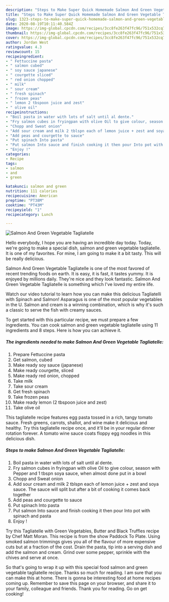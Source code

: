 ```yaml
---
description: "Steps to Make Super Quick Homemade Salmon And Green Vegetable Tagliatelle"
title: "Steps to Make Super Quick Homemade Salmon And Green Vegetable Tagliatelle"
slug: 1323-steps-to-make-super-quick-homemade-salmon-and-green-vegetable-tagliatelle
date: 2020-08-19T10:11:40.584Z
image: https://img-global.cpcdn.com/recipes/3cc8fe263f47fc96/751x532cq70/salmon-and-green-vegetable-tagliatelle-recipe-main-photo.jpg
thumbnail: https://img-global.cpcdn.com/recipes/3cc8fe263f47fc96/751x532cq70/salmon-and-green-vegetable-tagliatelle-recipe-main-photo.jpg
cover: https://img-global.cpcdn.com/recipes/3cc8fe263f47fc96/751x532cq70/salmon-and-green-vegetable-tagliatelle-recipe-main-photo.jpg
author: Jordan West
ratingvalue: 4.3
reviewcount: 15
recipeingredient:
- " Fettuccine pasta"
- " salmon cubed"
- " soy sauce japanese"
- " courgette sliced"
- " red onion chopped"
- " milk"
- " sour cream"
- " fresh spinach"
- " frozen peas"
- " lemon 2 tbspoon juice and zest"
- " olive oil"
recipeinstructions:
- "Boil pasta in water with lots of salt until al dente."
- "Fry salmon cubes in fryingpan with olive Oil to give colour, season with Pepper and 1 tbspn soya sauce, when almost done put in a bowl"
- "Chopp and Sweat onion"
- "Add sour cream and milk 2 tblspn each of lemon juice + zest and soya sauce. The sauce will split but after a bit of cooking it comes back together"
- "Add peas and courgette to sauce"
- "Put spinach Into pasta"
- "Put salmon Into sauce and finish cooking it then pour Into pot with spinach and pasta"
- "Enjoy !"
categories:
- Recipe
tags:
- salmon
- and
- green

katakunci: salmon and green 
nutrition: 111 calories
recipecuisine: American
preptime: "PT38M"
cooktime: "PT43M"
recipeyield: "1"
recipecategory: Lunch

---
```



![Salmon And Green Vegetable Tagliatelle](https://img-global.cpcdn.com/recipes/3cc8fe263f47fc96/751x532cq70/salmon-and-green-vegetable-tagliatelle-recipe-main-photo.jpg)

Hello everybody, I hope you are having an incredible day today. Today, we're going to make a special dish, salmon and green vegetable tagliatelle. It is one of my favorites. For mine, I am going to make it a bit tasty. This will be really delicious.

Salmon And Green Vegetable Tagliatelle is one of the most favored of recent trending foods on earth. It is easy, it is fast, it tastes yummy. It is enjoyed by millions daily. They're nice and they look fantastic. Salmon And Green Vegetable Tagliatelle is something which I've loved my entire life.

Watch our video tutorial to learn how you can make this delicious Tagliatelli with Spinach and Salmon! Asparagus is one of the most popular vegetables in the U. Salmon and cream is a winning combination, which is why it&#39;s such a classic to serve the fish with creamy sauces.


To get started with this particular recipe, we must prepare a few ingredients. You can cook salmon and green vegetable tagliatelle using 11 ingredients and 8 steps. Here is how you can achieve it.

<!--inarticleads1-->

##### The ingredients needed to make Salmon And Green Vegetable Tagliatelle:

1. Prepare  Fettuccine pasta
1. Get  salmon, cubed
1. Make ready  soy sauce (japanese)
1. Make ready  courgette, sliced
1. Make ready  red onion, chopped
1. Take  milk
1. Take  sour cream
1. Get  fresh spinach
1. Take  frozen peas
1. Make ready  lemon (2 tbspoon juice and zest)
1. Take  olive oil


This tagliatelle recipe features egg pasta tossed in a rich, tangy tomato sauce. Fresh greens, carrots, shallot, and wine make it delicious and healthy. Try this tagliatelle recipe once, and it&#39;ll be in your regular dinner rotation forever. A tomato wine sauce coats floppy egg noodles in this delicious dish. 

<!--inarticleads2-->

##### Steps to make Salmon And Green Vegetable Tagliatelle:

1. Boil pasta in water with lots of salt until al dente.
1. Fry salmon cubes in fryingpan with olive Oil to give colour, season with Pepper and 1 tbspn soya sauce, when almost done put in a bowl
1. Chopp and Sweat onion
1. Add sour cream and milk 2 tblspn each of lemon juice + zest and soya sauce. The sauce will split but after a bit of cooking it comes back together
1. Add peas and courgette to sauce
1. Put spinach Into pasta
1. Put salmon Into sauce and finish cooking it then pour Into pot with spinach and pasta
1. Enjoy !


Try this Tagliatelle with Green Vegetables, Butter and Black Truffles recipe by Chef Matt Moran. This recipe is from the show Paddock To Plate. Using smoked salmon trimmings gives you all of the flavour of more expensive cuts but at a fraction of the cost. Drain the pasta, tip into a serving dish and add the salmon and cream. Grind over some pepper, sprinkle with the chives and serve at once. 

So that's going to wrap it up with this special food salmon and green vegetable tagliatelle recipe. Thanks so much for reading. I am sure that you can make this at home. There is gonna be interesting food at home recipes coming up. Remember to save this page on your browser, and share it to your family, colleague and friends. Thank you for reading. Go on get cooking!
